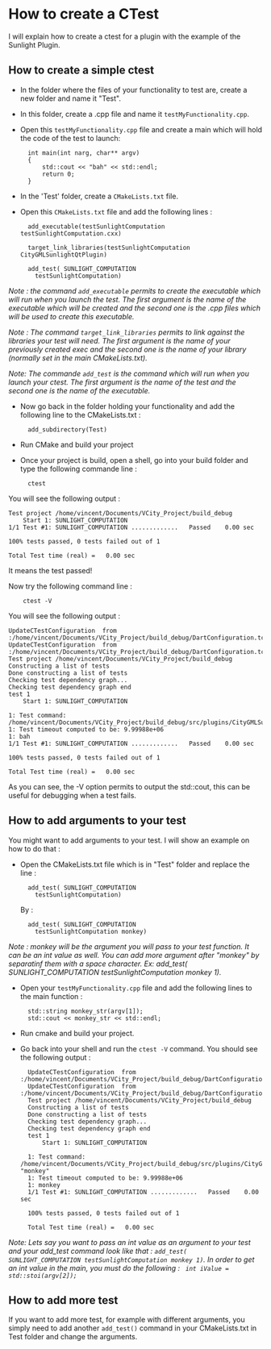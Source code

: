 # How to create a CTest 

I will explain how to create a ctest for a plugin with the example of the Sunlight Plugin.

## How to create a simple ctest

+ In the folder where the files of your functionality to test are, create a new folder and name it "Test".

+ In this folder, create a .cpp file and name it `testMyFunctionality.cpp`.

+ Open this `testMyFunctionality.cpp` file and create a main which will hold the code of the test to launch:

		int main(int narg, char** argv)
		{
		    std::cout << "bah" << std::endl;
		    return 0;
		}

+ In the 'Test' folder, create a `CMakeLists.txt` file.

+ Open this `CMakeLists.txt` file and add the following lines :


		add_executable(testSunlightComputation testSunlightComputation.cxx)

		target_link_libraries(testSunlightComputation CityGMLSunlightQtPlugin)
		
		add_test( SUNLIGHT_COMPUTATION
		  testSunlightComputation)

*Note : the command `add_executable` permits to create the executable which will run when you launch the test. 
The first argument is the name of the executable which will be created and the second one is the .cpp files which will be used to create this executable.*

*Note : The command `target_link_libraries` permits to link against the libraries your test will need.
The first argument is the name of your previously created exec and the second one is the name of your library (normally set in the main CMakeLists.txt).*

*Note: The commande `add_test` is the command which will run when you launch your ctest.
The first argument is the name of the test and the second one is the name of the executable.*

+ Now go back in the folder holding your functionality and add the following line to the CMakeLists.txt : 

		add_subdirectory(Test)

+ Run CMake and build your project

+ Once your project is build, open a shell, go into your build folder and type the following commande line :

		ctest

You will see the following output :

	Test project /home/vincent/Documents/VCity_Project/build_debug
	    Start 1: SUNLIGHT_COMPUTATION
	1/1 Test #1: SUNLIGHT_COMPUTATION .............   Passed    0.00 sec
	
	100% tests passed, 0 tests failed out of 1
	
	Total Test time (real) =   0.00 sec


It means the test passed!

Now try the following command line :

		ctest -V

You will see the following output :

	UpdateCTestConfiguration  from :/home/vincent/Documents/VCity_Project/build_debug/DartConfiguration.tcl
	UpdateCTestConfiguration  from :/home/vincent/Documents/VCity_Project/build_debug/DartConfiguration.tcl
	Test project /home/vincent/Documents/VCity_Project/build_debug
	Constructing a list of tests
	Done constructing a list of tests
	Checking test dependency graph...
	Checking test dependency graph end
	test 1
	    Start 1: SUNLIGHT_COMPUTATION
	
	1: Test command: /home/vincent/Documents/VCity_Project/build_debug/src/plugins/CityGMLSunlightQtPlugin/Test/testSunlightComputation
	1: Test timeout computed to be: 9.99988e+06
	1: bah
	1/1 Test #1: SUNLIGHT_COMPUTATION .............   Passed    0.00 sec
	
	100% tests passed, 0 tests failed out of 1
	
	Total Test time (real) =   0.00 sec

As you can see, the -V option permits to output the std::cout, this can be useful for debugging when a test fails.


## How to add arguments to your test

You might want to add arguments to your test. I will show an example on how to do that :

+ Open the CMakeLists.txt file which is in "Test" folder and replace the line :

		add_test( SUNLIGHT_COMPUTATION
		  testSunlightComputation)

   By :

		add_test( SUNLIGHT_COMPUTATION
		  testSunlightComputation monkey)


*Note : monkey will be the argument you will pass to your test function. It can be an int value as well. You can add more argument after "monkey" by separatinf them with a space character. Ex: add_test( SUNLIGHT_COMPUTATION
  testSunlightComputation monkey 1).*

+ Open your `testMyFunctionality.cpp` file and add the following lines to the main function :

		std::string monkey_str(argv[1]);
		std::cout << monkey_str << std::endl;

+ Run cmake and build your project. 

+ Go back into your shell and run the `ctest -V` command. You should see the following output :

		UpdateCTestConfiguration  from :/home/vincent/Documents/VCity_Project/build_debug/DartConfiguration.tcl
		UpdateCTestConfiguration  from :/home/vincent/Documents/VCity_Project/build_debug/DartConfiguration.tcl
		Test project /home/vincent/Documents/VCity_Project/build_debug
		Constructing a list of tests
		Done constructing a list of tests
		Checking test dependency graph...
		Checking test dependency graph end
		test 1
		    Start 1: SUNLIGHT_COMPUTATION
		
		1: Test command: /home/vincent/Documents/VCity_Project/build_debug/src/plugins/CityGMLSunlightQtPlugin/Test/testSunlightComputation "monkey"
		1: Test timeout computed to be: 9.99988e+06
		1: monkey
		1/1 Test #1: SUNLIGHT_COMPUTATION .............   Passed    0.00 sec
		
		100% tests passed, 0 tests failed out of 1
		
		Total Test time (real) =   0.00 sec

*Note: Lets say you want to pass an int value as an argument to your test and your add_test command look like that : `add_test( SUNLIGHT_COMPUTATION
  testSunlightComputation monkey 1)`. In order to get an int value in the main, you must do the following : ` int iValue = std::stoi(argv[2]);`*

## How to add more test

If you want to add more test, for example with different arguments, you simply need to add another `add_test()` command in your CMakeLists.txt in Test folder and change the arguments.
